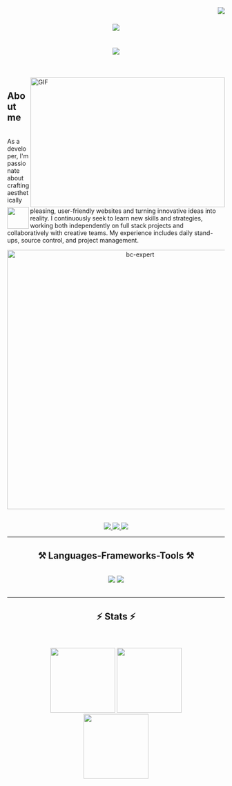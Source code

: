 <img align="right" src="https://visitor-badge.laobi.icu/badge?page_id=SaipavanBonam.SaipavanBonam" />

<h1 align="center">
    <img src="https://readme-typing-svg.herokuapp.com/?font=Righteous&size=35&center=true&vCenter=true&width=500&height=70&duration=4000&lines=Hi+There!+👋;+I'm+Sai+Pavan+Bonam!;" />
</h1>

<h1 align="center">
    <img src="https://readme-typing-svg.herokuapp.com/?font=Righteous&size=35&center=true&vCenter=true&width=500&height=70&duration=4000&lines=👋+Full+Stack+Developer;" />
</h1>

<br><br>
<img align="right" alt="GIF" src="https://user-images.githubusercontent.com/119279720/236645353-55e27ab3-19be-4851-be3e-06932aaea692.png" width="450px" height="300px" />

<img align="left" src = "https://user-images.githubusercontent.com/63050133/156777293-72a6e681-2582-4a9d-ad92-09d1181d47c7.gif" width = 50px height=50px>
<h2 align="left" font-weight="bold">About me</h2>  
<br>
As a developer, I'm passionate about crafting aesthetically pleasing, user-friendly websites and turning innovative ideas into reality. I continuously seek to learn new skills and strategies, working both independently on full stack projects and collaboratively with creative teams. My experience includes daily stand-ups, source control, and project management.
<br>

<p align="center"> <a href="https://github.com/ryo-ma/github-profile-trophy"><img src="https://github-profile-trophy.vercel.app/?username=SaipavanBonam&theme=tokyonight&no-frame=true&row=1&&margin-w=30&no-bg=false" alt="bc-expert" width="600px"/></a> </p>

<br>

 <div align="center"> 
  <a href="mailto:saipavanbonam326@gmail.com">
    <img src="https://img.shields.io/badge/Gmail-333333?style=for-the-badge&logo=gmail&logoColor=red" />
  </a>
  <a href="https://linkedin.com/in/saipavan-bonam" target="_blank">
    <img src="https://img.shields.io/badge/LinkedIn-0077B5?style=for-the-badge&logo=linkedin&logoColor=white" target="_blank" />
  </a>
  <a href="https://github.com/SaipavanBonam" target="_blank">
     <img src="https://img.shields.io/badge/Portfolio-FF5722?style=for-the-badge&logo=todoist&logoColor=white" target="_blank" /> <!-- sqlite, safari, google-chrome are other good icon options -->
  </a>
</div>
  <hr/>
  
  <h2 align="center">⚒️ Languages-Frameworks-Tools ⚒️</h2>
<br/>
<div align="center">
    <img src="https://skillicons.dev/icons?i=react,bootstrap,html,css,vscode,github,git" />
    <img src="https://skillicons.dev/icons?i=nodejs,javascript,express,mongodb,c,java,mysql" /><br>
</div>

<br/>
<hr/>

<h2 align="center">⚡ Stats ⚡</h2>
<br>
<br/>

<div align="center">
<img height="150em" src="https://github-readme-stats.vercel.app/api/top-langs/?username=SaipavanBonam&layout=compact&show_icon=true&theme=algolia" />
<img height="150em" src="https://github-readme-stats.vercel.app/api/?username=SaipavanBonam&layout=compact&show_icon=true&theme=algolia" />
</div>

<div align="center">
  <img height="150em" src="http://github-readme-streak-stats.herokuapp.com?user=SaipavanBonam&theme=algolia&background=0d1117&hide_border=true" />
</div>

<br><br>




